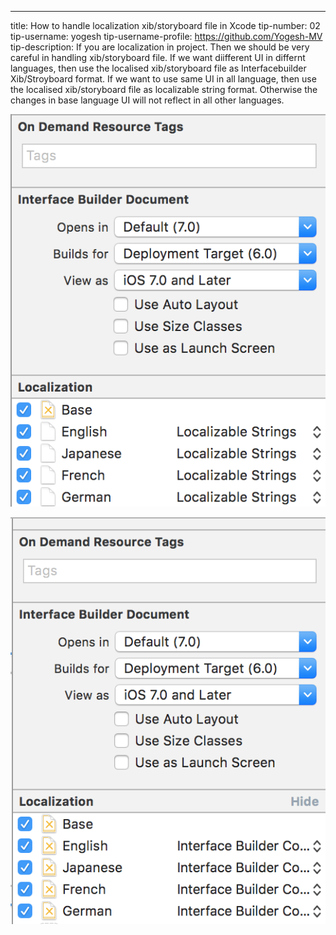---
title: How to handle localization xib/storyboard file in Xcode
tip-number: 02
tip-username: yogesh
tip-username-profile: https://github.com/Yogesh-MV
tip-description: If you are localization in project. Then we should be very careful in handling xib/storyboard file. If we want diifferent UI in differnt languages, then use the localised xib/storyboard file as Interfacebuilder Xib/Stroyboard format. If we want to use same UI in all language, then use the localised xib/storyboard file as localizable string format. Otherwise the changes in base language UI will not reflect in all other languages.


![Xcode Localisation Same Language Time](Xcode-Localization-Same-Language.png "Xcode Localisation Same Language")

![Xcode Localisation Different Language](Xcode-Localization-Differnet-Language.png "Xcode Localisation Different Language")

